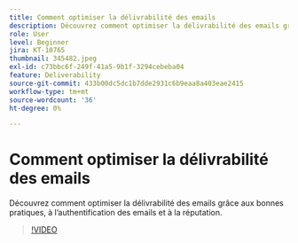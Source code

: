 ```yaml
---
title: Comment optimiser la délivrabilité des emails
description: Découvrez comment optimiser la délivrabilité des emails grâce aux bonnes pratiques, à l’authentification des emails et à la réputation.
role: User
level: Beginner
jira: KT-10765
thumbnail: 345482.jpeg
exl-id: c73bbc6f-249f-41a5-9b1f-3294cebeba04
feature: Deliverability
source-git-commit: 433b00dc5dc1b7dde2931c6b9eaa8a403eae2415
workflow-type: tm+mt
source-wordcount: '36'
ht-degree: 0%

---
```


# Comment optimiser la délivrabilité des emails

Découvrez comment optimiser la délivrabilité des emails grâce aux bonnes pratiques, à l’authentification des emails et à la réputation.

>[!VIDEO](https://video.tv.adobe.com/v/345482/?quality=12&learn=on)
